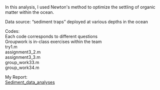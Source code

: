 In this analysis, I used Newton's method to optimize the settling of organic matter within the ocean.

Data source: “sediment traps” deployed at various depths in the ocean

Codes: <br>
Each code corresponds to different questions <br>
Groupwork is in-class exercises within the team <br>
try1.m <br>
assignment3_2.m <br>
assignment3_3.m <br>
group_work33.m <br>
group_work34.m <br>

My Report: <br>
[Sediment_data_analyses](https://github.com/LilianYou/Geography_Analytics/blob/main/Differential%20calculus:%20Maxima%20and%20minima%3B%20Newton%E2%80%99s%20method/math_assignment_3.pdf)

